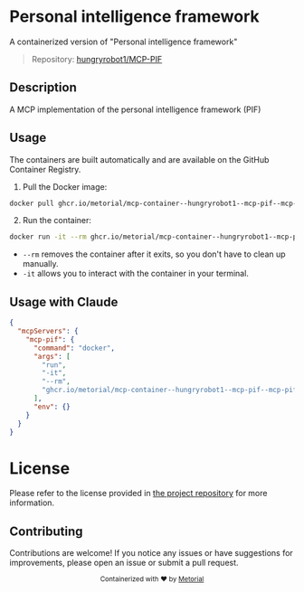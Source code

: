 
# Personal intelligence framework

A containerized version of "Personal intelligence framework"

> Repository: [hungryrobot1/MCP-PIF](https://github.com/hungryrobot1/MCP-PIF)

## Description

A MCP implementation of the personal intelligence framework (PIF)


## Usage

The containers are built automatically and are available on the GitHub Container Registry.

1. Pull the Docker image:

```bash
docker pull ghcr.io/metorial/mcp-container--hungryrobot1--mcp-pif--mcp-pif
```

2. Run the container:

```bash
docker run -it --rm ghcr.io/metorial/mcp-container--hungryrobot1--mcp-pif--mcp-pif 
```

- `--rm` removes the container after it exits, so you don't have to clean up manually.
- `-it` allows you to interact with the container in your terminal.



## Usage with Claude

```json
{
  "mcpServers": {
    "mcp-pif": {
      "command": "docker",
      "args": [
        "run",
        "-it",
        "--rm",
        "ghcr.io/metorial/mcp-container--hungryrobot1--mcp-pif--mcp-pif"
      ],
      "env": {}
    }
  }
}
```

# License

Please refer to the license provided in [the project repository](https://github.com/hungryrobot1/MCP-PIF) for more information.

## Contributing

Contributions are welcome! If you notice any issues or have suggestions for improvements, please open an issue or submit a pull request.

<div align="center">
  <sub>Containerized with ❤️ by <a href="https://metorial.com">Metorial</a></sub>
</div>
  